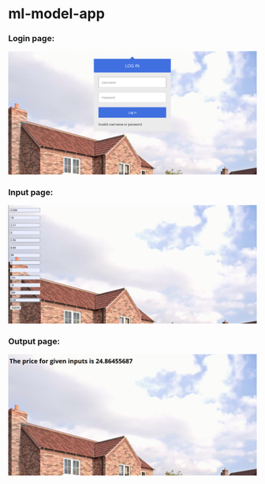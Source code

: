 # ml-model-app

### Login page:

![image](images/output-ml.png)

### Input page:

![image](images/input.png)

### Output page:

![image](images/output.png)


